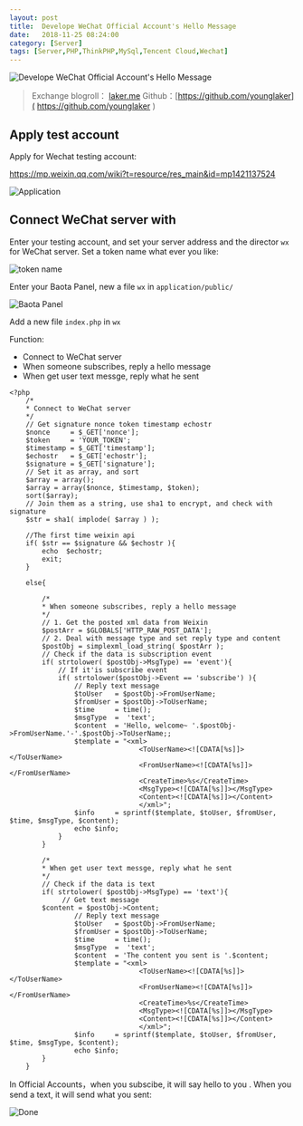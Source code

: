 ```yaml
---
layout: post
title:  Develope WeChat Official Account's Hello Message
date:   2018-11-25 08:24:00
category: [Server]
tags: [Server,PHP,ThinkPHP,MySql,Tencent Cloud,Wechat]
---
```


![Develope WeChat Official Account's Hello Message](http://wx2.sinaimg.cn/large/6d184cefly1fxnkwi98vuj20p0046dg6.jpg)

<!--more-->

> Exchange blogroll： [laker.me]( http://laker.me/blog )
> Github：[https://github.com/younglaker]( https://github.com/younglaker )


## Apply test account

Apply for Wechat testing account:

https://mp.weixin.qq.com/wiki?t=resource/res_main&id=mp1421137524

![Application][1]

## Connect WeChat server with

Enter your testing account, and set your server address and the director `wx` for WeChat server. Set a token name what ever you like: 

![token name][2]

Enter your Baota Panel, new a file `wx` in `application/public/`

![Baota Panel][3]

Add a new file  `index.php` in `wx`

Function:

- Connect to WeChat server
- When someone subscribes, reply a hello message
- When get user text messge, reply what he sent

```
<?php
    /*
    * Connect to WeChat server
    */
    // Get signature nonce token timestamp echostr
    $nonce     = $_GET['nonce'];
    $token     = 'YOUR_TOKEN';
    $timestamp = $_GET['timestamp'];
    $echostr   = $_GET['echostr'];
    $signature = $_GET['signature'];
    // Set it as array, and sort
    $array = array();
    $array = array($nonce, $timestamp, $token);
    sort($array);
    // Join them as a string, use sha1 to encrypt, and check with signature
    $str = sha1( implode( $array ) );
    
    //The first time weixin api
    if( $str == $signature && $echostr ){
        echo  $echostr;
        exit;
    }

    else{

        /*
        * When someone subscribes, reply a hello message
        */
        // 1. Get the posted xml data from Weixin
        $postArr = $GLOBALS['HTTP_RAW_POST_DATA'];
        // 2. Deal with message type and set reply type and content
        $postObj = simplexml_load_string( $postArr );
        // Check if the data is subscription event
        if( strtolower( $postObj->MsgType) == 'event'){
            // If it'is subscribe event
            if( strtolower($postObj->Event == 'subscribe') ){
                // Reply text message 
                $toUser   = $postObj->FromUserName;
                $fromUser = $postObj->ToUserName;
                $time     = time();
                $msgType  =  'text';
                $content  = 'Hello, welcome~ '.$postObj->FromUserName.'-'.$postObj->ToUserName;;
                $template = "<xml>
                                <ToUserName><![CDATA[%s]]></ToUserName>
                                <FromUserName><![CDATA[%s]]></FromUserName>
                                <CreateTime>%s</CreateTime>
                                <MsgType><![CDATA[%s]]></MsgType>
                                <Content><![CDATA[%s]]></Content>
                                </xml>";
                $info     = sprintf($template, $toUser, $fromUser, $time, $msgType, $content);
                echo $info;
            }
        }

        /*
        * When get user text messge, reply what he sent
        */
        // Check if the data is text
        if( strtolower( $postObj->MsgType) == 'text'){
             // Get text message
        $content = $postObj->Content;
                // Reply text message 
                $toUser   = $postObj->FromUserName;
                $fromUser = $postObj->ToUserName;
                $time     = time();
                $msgType  =  'text';
                $content  = 'The content you sent is '.$content;
                $template = "<xml>
                                <ToUserName><![CDATA[%s]]></ToUserName>
                                <FromUserName><![CDATA[%s]]></FromUserName>
                                <CreateTime>%s</CreateTime>
                                <MsgType><![CDATA[%s]]></MsgType>
                                <Content><![CDATA[%s]]></Content>
                                </xml>";
                $info     = sprintf($template, $toUser, $fromUser, $time, $msgType, $content);
                echo $info;
        }
    }
```

In  Official Accounts，when you subscibe, it will say hello to you . When you send a text, it will send what you sent:

![Done][4]


  [1]: http://wx4.sinaimg.cn/mw690/6d184cefly1fxetxsngt1j20x40hqdif.jpg
  [2]: http://wx4.sinaimg.cn/mw690/6d184cefly1fxev12r26ej20jq0boq3p.jpg
  [3]: http://wx2.sinaimg.cn/mw690/6d184cefly1fxeycapacwj20q00faabs.jpg
  [4]: http://wx4.sinaimg.cn/mw690/6d184cefly1fxnj4rdnwbj20u00w1jvy.jpg